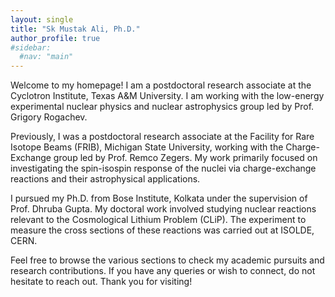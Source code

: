 ```yaml
---
layout: single
title: "Sk Mustak Ali, Ph.D."
author_profile: true
#sidebar:
  #nav: "main"
---
```

Welcome to my homepage!
I am a postdoctoral research associate at the Cyclotron Institute, Texas A&M University. I am working with the low-energy experimental nuclear physics and nuclear astrophysics group led by Prof. Grigory Rogachev.

Previously, I was a postdoctoral research associate at the Facility for Rare Isotope Beams (FRIB), Michigan State University, working with the Charge-Exchange group led by Prof. Remco Zegers. My work primarily focused on investigating the spin-isospin response of the nuclei via charge-exchange reactions and their astrophysical applications.

I pursued my Ph.D. from Bose Institute, Kolkata under the supervision of Prof. Dhruba Gupta. My doctoral work involved studying nuclear reactions relevant to the Cosmological Lithium Problem (CLiP). The experiment to measure the cross sections of these reactions was carried out at ISOLDE, CERN. 

Feel free to browse the various sections to check my academic pursuits and research contributions. If you have any queries or wish to connect, do not hesitate to reach out. Thank you for visiting!
